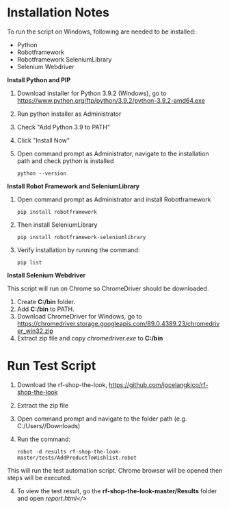 # Installation Notes
To run the script on Windows, following are needed to be installed:
- Python
- Robotframework
- Robotframework SeleniumLibrary
- Selenium Webdriver


**Install Python and PIP**
1. Download installer for Python 3.9.2 (Windows), go to https://www.python.org/ftp/python/3.9.2/python-3.9.2-amd64.exe
2. Run python installer as Administrator
3. Check "Add Python 3.9 to PATH"
4. Click "Install Now"
5. Open command prompt as Administrator, navigate to the installation path and check python is installed
   
   ```
   python --version
   ```


**Install Robot Framework and SeleniumLibrary**
1. Open command prompt as Administrator and install Robotframework
    
    ```
    pip install robotframework
    ```

2. Then install SeleniumLibrary
    
    ```
    pip install robotframework-seleniumlibrary
    ```
    
3. Verify installation by running the command:
    
    ```
    pip list
    ```


**Install Selenium Webdriver**

This script will run on Chrome so ChromeDriver should be downloaded.

1. Create **C:/bin** folder.
2. Add **C:/bin** to PATH.
3. Download ChromeDriver for Windows, go to https://chromedriver.storage.googleapis.com/89.0.4389.23/chromedriver_win32.zip
4. Extract zip file and copy <i>chromedriver.exe</i> to **C:/bin**


# Run Test Script

1. Download the rf-shop-the-look, https://github.com/jocelangkico/rf-shop-the-look
2. Extract the zip file   
2. Open command prompt and navigate to the folder path (e.g. C:/Users/<username>/Downloads)
3. Run the command:
   
   ```
   robot -d results rf-shop-the-look-master/tests/AddProductToWishlist.robot
   ```
   
This will run the test automation script. Chrome browser will be opened then steps will be executed.
   
4. To view the test result, go the **rf-shop-the-look-master/Results** folder and open <i>report.html</>

